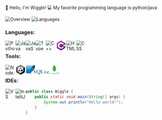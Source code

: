 👋 Hello, I'm Wiggle!
💻 My favorite programming language is python/java

![Overview](https://github.com/WiggleGiggle/github-stats/blob/master/generated/overview.svg)
![Languages](https://github.com/WiggleGiggle/github-stats/blob/master/generated/languages.svg)

### Languages:  
<img src='./images/PythonLogo.png'     alt='Python'     width='32px' height='32px'  align='left' />
<img src='./images/JavaLogo.png'       alt='Java'       width='32px' height='32px'  align='left' />
<img src='./images/JavaScriptLogo.png' alt='JavaScript' width='32px' height='32px'  align='left' />
<img src='./images/TypeScriptLogo.png' alt='TypeScript' width='32px' height='32px'  align='left' />
<img src='./images/C++Logo.png'        alt='C++'        width='32px' height='32px'  align='left' />
<img src='./images/CSharpLogo.png'     alt='C#'         width='32px' height='32px'  align='left' />
<img src='./images/HTMLLogo.png'       alt='HTML'       width='32px' height='32px'  align='left' />
<img src='./images/CSSLogo.png'        alt='CSS'        width='32px' height='32px'  align='left' />
<br>

### Tools:  
<img src='./images/NodeJSLogo.png'     alt='Node.js'    width='32px' height='32px'  align='left' />
<img src='./images/UnityLogo.png'      alt='Unity'      width='32px' height='32px'  align='left' />
<img src='./images/SqliteLogo.png'     alt='Sqlite'     width='75px' height='32px'  align='left' />
<img src='./images/MongoDBLogo.png'    alt='MongoDB'    width='32px' height='32px'  align='left' />
<br>

### IDEs:  
<img src='./images/VSCodeLogo.png'     alt='VS Code'    width='32px' height='32px'  align='left' />
<img src='./images/IntelliJLogo.png'   alt='IntelliJ'   width='32px' height='32px'  align='left' />

```java
public class Wiggle {
    public static void main(String[] args) {
        System.out.println("Hello world!");
    }
}
```
